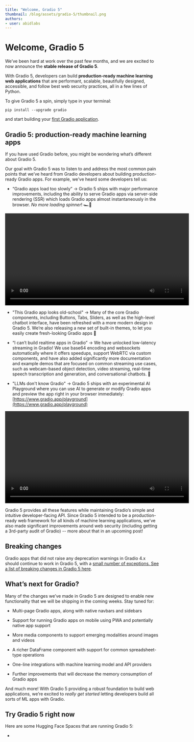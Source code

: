 ```yaml
---
title: "Welcome, Gradio 5" 
thumbnail: /blog/assets/gradio-5/thumbnail.png
authors:
- user: abidlabs
---
```


# Welcome, Gradio 5

We’ve been hard at work over the past few months, and we are excited to now announce the **stable release of Gradio 5**. 

With Gradio 5, developers can build **production-ready machine learning web applications** that are performant, scalable, beautifully designed, accessible, and follow best web security practices, all in a few lines of Python.

To give Gradio 5 a spin, simply type in your terminal:

```
pip install --upgrade gradio
```

and start building your [first Gradio application](https://www.gradio.app/guides/quickstart).

## Gradio 5: production-ready machine learning apps

If you have used Gradio before, you might be wondering what’s different about Gradio 5. 

Our goal with Gradio 5 was to listen to and address the most common pain points that we’ve heard from Gradio developers about building production-ready Gradio apps. For example, we’ve heard some developers tell us:

*   “Gradio apps load too slowly” → Gradio 5 ships with major performance improvements, including the ability to serve Gradio apps via server-side rendering (SSR) which loads Gradio apps almost instantaneously in the browser. _No more loading spinner_!  🏎️💨

<video width="600" controls playsinline>
  <source src="https://huggingface.co/datasets/huggingface/documentation-images/resolve/main/blog/gradio-5/gradio-4-vs-5-load.mp4">
</video>


*   "This Gradio app looks old-school" → Many of the core Gradio components, including Buttons, Tabs, Sliders, as well as the high-level chatbot interface, have been refreshed with a more modern design in Gradio 5. We’re also releasing a new set of built-in themes, to let you easily create fresh-looking Gradio apps 🎨

*   “I can’t build realtime apps in Gradio” → We have unlocked low-latency streaming in Gradio! We use base64 encoding and websockets automatically where it offers speedups, support WebRTC via custom components, and have also added significantly more documentation and example demos that are focused on common streaming use cases, such as webcam-based object detection, video streaming, real-time speech transcription and generation, and conversational chatbots. 🎤


*   "LLMs don't know Gradio" → Gradio 5 ships with an experimental AI Playground where you can use AI to generate or modify Gradio apps and preview the app right in your browser immediately: [https://www.gradio.app/playground](https://www.gradio.app/playground) 

<video width="600" controls>
  <source src="https://huggingface.co/datasets/huggingface/documentation-images/raw/main/blog/gradio-5/simple-playground.mp4">
</video>

Gradio 5 provides all these features while maintaining Gradio’s simple and intuitive developer-facing API. Since Gradio 5 intended to be a production-ready web framework for all kinds of machine learning applications, we've also made significant improvements around web security (including getting a 3rd-party audit of Gradio) -- more about that in an upcoming post!

## Breaking changes

Gradio apps that did not raise any deprecation warnings in Gradio 4.x should continue to work in Gradio 5, with a [small number of exceptions. See a list of breaking changes in Gradio 5 here](https://github.com/gradio-app/gradio/issues/9463). 

## What’s next for Gradio?

Many of the changes we’ve made in Gradio 5 are designed to enable new functionality that we will be shipping in the coming weeks. Stay tuned for:

*   Multi-page Gradio apps, along with native navbars and sidebars
    
*   Support for running Gradio apps on mobile using PWA and potentially native app support
    
*   More media components to support emerging modalities around images and videos
    
*   A richer DataFrame component with support for common spreadsheet-type operations

*   One-line integrations with machine learning model and API providers
    
*   Further improvements that will decrease the memory consumption of Gradio apps

And much more! With Gradio 5 providing a robust foundation to build web applications, we’re excited to _really_ _get started_ letting developers build all sorts of ML apps with Gradio.

## Try Gradio 5 right now

Here are some Hugging Face Spaces that are running Gradio 5:

* 
